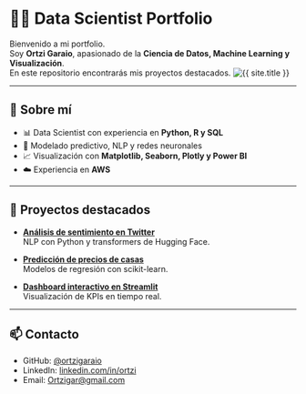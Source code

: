 # 👨‍💻 Data Scientist Portfolio

Bienvenido a mi portfolio.  
Soy **Ortzi Garaio**, apasionado de la **Ciencia de Datos, Machine Learning y Visualización**.  
En este repositorio encontrarás mis proyectos destacados.
<img src="{{ site.logo | relative_url }}" alt="{{ site.title }}">

---

## 🚀 Sobre mí
- 📊 Data Scientist con experiencia en **Python, R y SQL**  
- 🤖 Modelado predictivo, NLP y redes neuronales  
- 📈 Visualización con **Matplotlib, Seaborn, Plotly y Power BI**  
- ☁️ Experiencia en **AWS**  

---

## 📂 Proyectos destacados
- **[Análisis de sentimiento en Twitter](./projects/twitter-sentiment/)**  
  NLP con Python y transformers de Hugging Face.  

- **[Predicción de precios de casas](./projects/house-prices/)**  
  Modelos de regresión con scikit-learn.  

- **[Dashboard interactivo en Streamlit](./projects/streamlit-dashboard/)**  
  Visualización de KPIs en tiempo real.  

---

## 📫 Contacto
- GitHub: [@ortzigaraio](https://github.com/ortzigaraio)  
- LinkedIn: [linkedin.com/in/ortzi](https://linkedin.com/in/ortzixd)  
- Email: Ortzigar@gmail.com  
